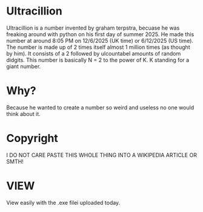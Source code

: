 # Ultracillion
Ultracillion is a number invented by graham terpstra, becuase he was freaking around with python on his first day of summer 2025.
He made this number at around 8:05 PM on 12/6/2025 (UK time) or 6/12/2025 (US time).
The number is made up of 2 times itself almost 1 million times (as thought by him).
It consists of a 2 followed by ulcountabel amounts of random didgits.
This number is basically N = 2 to the power of K. K standing for a giant number.

# Why?
Because he wanted to create a number so weird and useless no one would think about it.

# Copyright
I DO NOT CARE PASTE THIS WHOLE THING INTO A WIKIPEDIA ARTICLE OR SMTH!

# VIEW
View easily with the .exe filei uploaded today.
